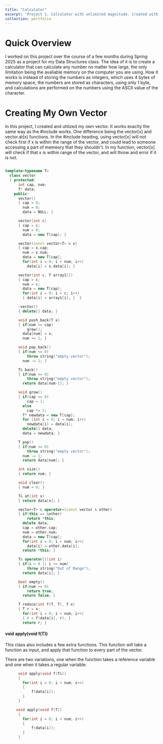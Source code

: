 ```yaml
---
title: "Calculator"
excerpt: "Project 1. Calculator with unlimited magnitude. Created with C++ using powershell. <br/><img src='/images/SuperCalc.png'>"
collection: portfolio
---
```


# Quick Overview
I worked on this project over the course of a few months during Spring 2025 as a project for my Data Structures class. The idea of it is to create a calculator that can calculate any number no matter how large, the only limitation being the avaliable memory on the computer you are using. How it works is instead of storing the numbers as integers, which uses 4 bytes of memory space, the numbers are stored as characters, using only 1 byte, and calculations are performed on the numbers using the ASCII value of the character.



# Creating My Own Vector

In this project, I created and utilized my own vector. It works exaclty the same way as the #include <vector> works. One difference being the vector[x] and vector.at(x) functions. In the #include <vector> heading, using vector[x] will not check first if x is within the range of the vector, and could lead to someone accessing a part of memeory that they shouldn't. In my function, vector[x] will check if that x is within range of the vector, and will throw and error if it is not.


```cpp

template<typename T>
  class vector
  { protected:
      int cap, num;
      T* data;
    public:
      vector()
      { cap = 0;
        num = 0;
        data = NULL; }

      vector(int c)
      { cap = c;
        num = 0;
        data = new T[cap]; }

      vector(const vector<T> & x)
      { cap = x.cap;
        num = x.num;
        data = new T[cap];
        for(int i = 0; i < num; i++)
          data[i] = x.data[i]; }

      vector(int c, T array1[])
      { cap = c;
        num = c;
        data = new T[cap];
        for(int i = 0; i < c; i++)
        { data[i] = array1[i]; }  }

      ~vector()
      { delete[] data; }

      void push_back(T x)
      { if(num >= cap)
          grow();
        data[num] = x;
        num += 1; }

      void pop_back()
      { if(num <= 0)
          throw string("empty vector");
        num -= 1; }

      T& back()
      { if(num <= 0)
          throw string("empty vector");
        return data[num-1]; }

      void grow()
      { if(cap <= 0)
          cap = 1;
        else
          cap *= 2;
        T* newdata = new T[cap];
        for (int i = 0; i < num; i++)
          newdata[i] = data[i];
        delete[] data;
        data = newdata; }

      T pop()
      { if(num <= 0)
          throw string("empty vector");
        num -= 1;
        return data[num]; }

      int size()
      { return num; }

      void clear()
      { num = 0; }

      T& at(int x)
      { return data[x]; }

      vector<T> & operator=(const vector & other)
      { if(this == &other)
          return *this;
        delete data;
        cap = other.cap;
        num = other.num;
        data = new T[cap];
        for(int i = 0; i < num; i++)
          data[i] = other.data[i];
        return *this; }

      T& operator[](int i)
      { if(i < 0 || i >= num)
          throw string("Out of Range");
        return data[i]; }

      bool empty()
      { if(num == 0)
          return true;
        return false; }

      T reduce(int f(T, T), T x)
      { T r = x;
        for(int i = 0; i < num; i++)
        { r = f(data[i], r); }
        return r; }

```


#### void apply(void f(T))

This class also includes a few extra functions. This function will take a function as input, and apply that function to every part of the vector. 

There are two variations, one when the function takes a reference variable and one when it takes a regular variable.

```cpp 
      void apply(void f(T&))
      {
        for(int i = 0; i < num; i++)
        {
            f(data[i]);
        }
      }

     void apply(void f(T))
      {
        for(int i = 0; i < num; i++)
        {
            f(data[i]);
        }
      }
```




